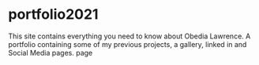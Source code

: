 # portfolio2021
This site contains everything you need to know about Obedia Lawrence. A portfolio containing some of my previous projects, a gallery, linked in and Social Media pages. page 
